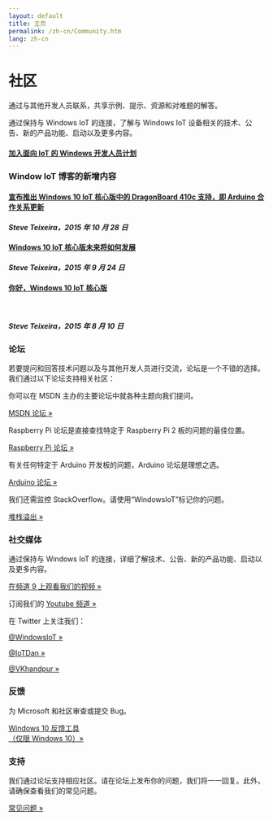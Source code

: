 ```yaml
---
layout: default
title: 主页
permalink: /zh-cn/Community.htm
lang: zh-cn
---
```

<div class="row section-heading">
    <h1>社区</h1>
    <p>通过与其他开发人员联系，共享示例、提示、资源和对难题的解答。</p>
    <p>通过保持与 Windows IoT 的连接，了解与 Windows IoT 设备相关的技术、公告、新的产品功能、启动以及更多内容。</p>
    <a href="{{site.signupurl}}">
      <h4 class="btn btn-default highlight">加入面向 IoT 的 Windows 开发人员计划</h4>
    </a>

</div>
<div class="row section-heading">
  <h3>Window IoT 博客的新增内容</h3>
    <div class="col-md-6">
      <a href="http://blogs.windows.com/buildingapps/2015/10/28/announcing-dragonboard-410c-support-in-windows-10-iot-core-arduino-partnership-updates/" target="_blank">
        <h4>宣布推出 Windows 10 IoT 核心版中的 DragonBoard 410c 支持，即 Arduino 合作关系更新</h4>
      </a>
      <h4><em>Steve Teixeira，2015 年 10 月 28 日</em></h4>
    </div>
  <div class="col-md-6">
      <a href="http://blogs.windows.com/buildingapps/2015/09/24/whats-next-for-windows-10-iot-core/" target="_blank">
        <h4>Windows 10 IoT 核心版未来将如何发展</h4>
      </a>
      <h4><em>Steve Teixeira，2015 年 9 月 24 日</em></h4>
    </div>
  <div class="col-md-6">
      <a href="http://blogs.windows.com/buildingapps/2015/08/10/hello-windows-10-iot-core/" target="_blank">
        <h4>你好，Windows 10 IoT 核心版</h4>
      </a>
      <br>
      <h4><em>Steve Teixeira，2015 年 8 月 10 日</em></h4>
    </div>
</div>

<a name="contact"></a>

<div class="row section-heading">
  <div class="col-md-6">
    <h3>论坛</h3>
    <p>若要提问和回答技术问题以及与其他开发人员进行交流，论坛是一个不错的选择。我们通过以下论坛支持相关社区：</p>
    <p>你可以在 MSDN 主办的主要论坛中就各种主题向我们提问。</p>
    <p>
      <a href="https://social.msdn.microsoft.com/forums/zh-cn/home?forum=WindowsIoT" target="_blank">MSDN 论坛 »</a>
    </p>
    <p>Raspberry Pi 论坛是直接查找特定于 Raspberry Pi 2 板的问题的最佳位置。</p>
    <p>
    <a href="https://www.raspberrypi.org/forums/viewforum.php?f=105" target="_blank">Raspberry Pi 论坛 »</a>
    </p>
    <p>有关任何特定于 Arduino 开发板的问题，Arduino 论坛是理想之选。
    </p>
    <p>
      <a href="http://forum.arduino.cc/">Arduino 论坛 »</a>
    </p>
    <p>我们还需监控 StackOverflow。请使用“WindowsIoT”标记你的问题。</p>
    <a href="http://stackoverflow.com/questions/tagged/WindowsIoT" target="_blank">堆栈溢出 »</a>
    </p>
  </div>
  <div class="col-md-6">
    <h3>社交媒体</h3>
    <p>
      通过保持与 Windows IoT 的连接，详细了解技术、公告、新的产品功能、启动以及更多内容。
    </p>
    <p>
      <a href="http://channel9.msdn.com/Search?term=Windows%20IoT#ch9Search" target="_blank">在频道 9 上观看我们的视频 »</a>
    </p>
    <p>
      订阅我们的 <a href="http://www.youtube.com/playlist?list=PL1ljc761XCiaj0g6g1sef4inE4pEV4CGp" target="_blank">Youtube 频道 »</a>
    </p>
    <p>
      在 Twitter 上关注我们：
    </p>
    <p>
      <a href="https://twitter.com/WindowsIoT" target="_blank">@WindowsIoT »</a>
    </p>
    <p>
      <a href="https://twitter.com/IoTDan" target="_blank">@IoTDan »</a>
    </p>
    <p>
      <a href="https://twitter.com/vkhandpur" target="_blank">@VKhandpur »</a>
    </p>
  </div>
  <div class="col-md-6">
    <h3>反馈</h3>
    <p>
      为 Microsoft 和社区审查或提交 Bug。
    </p>
    <p>
      <a href='windows-feedback:?contextid=441&metadata={"Metadata":[{"OS":"IoTUAP"},{"Source":"WindowsOnDevices.com"}]}??' target="_blank">Windows 10 反馈工具 <br />（仅限 Windows 10）»</a>
    </p>
  </div>
  <div class="col-md-6">
    <h3>支持</h3>
    <p>
      我们通过论坛支持相应社区。请在论坛上发布你的问题，我们将一一回复。此外，请确保查看我们的常见问题。
    </p>
    <p>
      <a href="{{site.baseurl}}/{{page.lang}}/Faqs.htm">常见问题 »</a>
    </p>
  </div>
</div>
